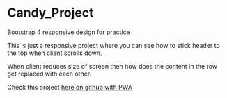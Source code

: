 # Candy_Project
Bootstrap 4 responsive design for practice 

This is just a responsive project where you can see how to stick header to the top when client scrolls down. 

When client reduces size of screen then how does the content in the row get replaced with each other.

Check this project <a href="https://prasannasasne.github.io/PWA_Candies/">here on github with PWA
